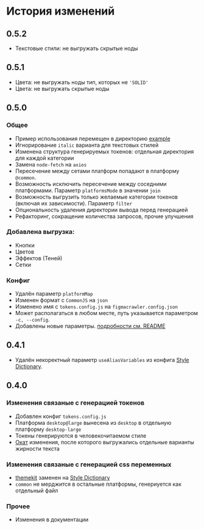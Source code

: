 # История изменений

## 0.5.2
- Текстовые стили: не выгружать скрытые ноды

## 0.5.1
- Цвета: не выгружать ноды тип, которых не `'SOLID'`
- Цвета: не выгружать скрытые ноды
## 0.5.0

### Общее
- Пример использования перемещен в директорию [example](example)
- Игнорирование `italic` варианта для текстовых стилей
- Изменена структура генерируемых токенов: отдельная директория для каждой категории
- Замена `node-fetch` на `axios`
- Пересечение между сетами платформ попадают в платформу `@common`.
- Возможность исключить пересечение между соседними платформами. Параметр `platformsMode` в значении `join`
- Возможность выгрузить только желаемые категории токенов (включая их зависимости). Параметр `filter`
- Опциональность удаления директории вывода перед генерацией
- Рефакторинг, сокращение количества запросов, прочие улучшения

### Добавлена выгрузка:
- Кнопки
- Цветов
- Эффектов (Теней)
- Сетки

### Конфиг
- Удалён параметр `platformMap`
- Изменен формат c `CommonJS` на `json`
- Изменено имя с `tokens.config.js` на `figmacrawler.config.json`
- Может располагаться в любом месте, путь указывается параметром `-c, --config`.
- Добавлены новые параметры. [подробности см. README](README.md)

## 0.4.1

- Удалён некоректный параметр `useAliasVariables` из конфига [Style Dictionary](https://amzn.github.io/style-dictionary).

## 0.4.0

### Изменения связаные с генерацией токенов
- Добавлен конфиг `tokens.config.js`
- Платформа `desktop@large` вынесена из `desktop` в отдельную платформу `desktop-large`
- Токены генерируются в человекочитаемом стиле
- [Окат](e18b1ee2) изменения, после которого выгружались отдельные варианты жирности текста

### Изменения связаные с генерацией css переменных
- [themekit](https://github.com/bem/themekit) заменен на [Style Dictionary](https://amzn.github.io/style-dictionary)
- `common` не мерджится в остальные платформы, генериуется как отдельный файл

### Прочее
- Изменения в документации

